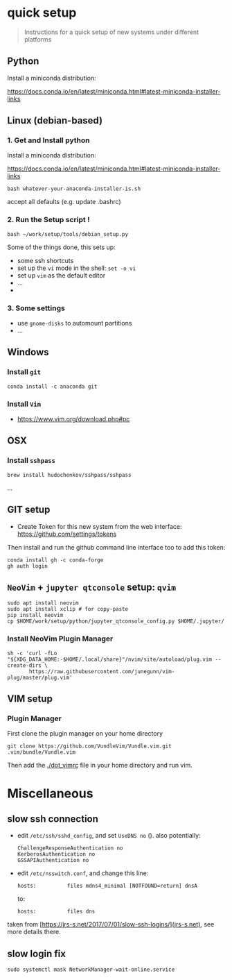 # quick setup

> Instructions for a quick setup of new systems under different platforms

## Python

Install a miniconda distribution:

https://docs.conda.io/en/latest/miniconda.html#latest-miniconda-installer-links

## Linux (debian-based)

### 1. Get and Install python

Install a miniconda distribution:

https://docs.conda.io/en/latest/miniconda.html#latest-miniconda-installer-links

```
bash whatever-your-anaconda-installer-is.sh
```
accept all defaults (e.g. update .bashrc)


### 2. Run the Setup script !

```
bash ~/work/setup/tools/debian_setup.py
```

Some of the things done, this sets up:
- some ssh shortcuts
- set up the `vi` mode in the shell: `set -o vi`
- set up `vim` as the default editor
- ...
- 

### 3. Some settings

- use `gnome-disks` to automount partitions
- ...

## Windows 

### Install `git`

```
conda install -c anaconda git
```

### Install `Vim`

- https://www.vim.org/download.php#pc

## OSX

### Install `sshpass`

```
brew install hudochenkov/sshpass/sshpass
```
...

## GIT setup

- Create Token for this new system from the web interface: https://github.com/settings/tokens

Then install and run the github command line interface too to add this token:
```
conda install gh -c conda-forge
gh auth login
```

## `NeoVim` + `jupyter qtconsole` setup: `qvim`

```
sudo apt install neovim
sudo apt install xclip # for copy-paste
pip install neovim 
cp $HOME/work/setup/python/jupyter_qtconsole_config.py $HOME/.jupyter/
```

### Install NeoVim Plugin Manager

```
sh -c 'curl -fLo "${XDG_DATA_HOME:-$HOME/.local/share}"/nvim/site/autoload/plug.vim --create-dirs \
       https://raw.githubusercontent.com/junegunn/vim-plug/master/plug.vim'
```

## VIM setup

### Plugin Manager
First clone the plugin manager on your home directory
```
git clone https://github.com/VundleVim/Vundle.vim.git .vim/bundle/Vundle.vim
```

Then add the [./dot_vimrc](./dot_vimrc) file in your home directory and run vim.

# Miscellaneous

## slow ssh connection

- edit `/etc/ssh/sshd_config`, and set `UseDNS no` ().
    also potentially:
    ```
    ChallengeResponseAuthentication no
    KerberosAuthentication no
    GSSAPIAuthentication no
    ```
- edit `/etc/nsswitch.conf`, and change this line:
    ```
    hosts:          files mdns4_minimal [NOTFOUND=return] dnsA
    ```
    to:
    ```
    hosts:          files dns
    ```

taken from [https://jrs-s.net/2017/07/01/slow-ssh-logins/](jrs-s.net), see more details there.

## slow login fix 
```
sudo systemctl mask NetworkManager-wait-online.service
```

